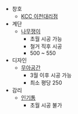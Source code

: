 * 창호
  * [KCC 이천대리점](https://blog.naver.com/solnamsae)
* 계단
  * [나무쟁이](http://blog.naver.com/PostList.nhn?blogId=seoulwys&parentCategoryNo=22&skinType=&skinId=&from=menu&userSelectMenu=true)
    * 초월 시공 가능
    * 철거 직후 시공
    * 500 ~ 550
* 디자인
  * [무아공간](https://muaspace.modoo.at/)
    * 3월 이후 시공 가능
    * 최소 평당 250
* 감리
  * [인기통](https://cafe.naver.com/0404ab)
    * 초월 시공 불가
